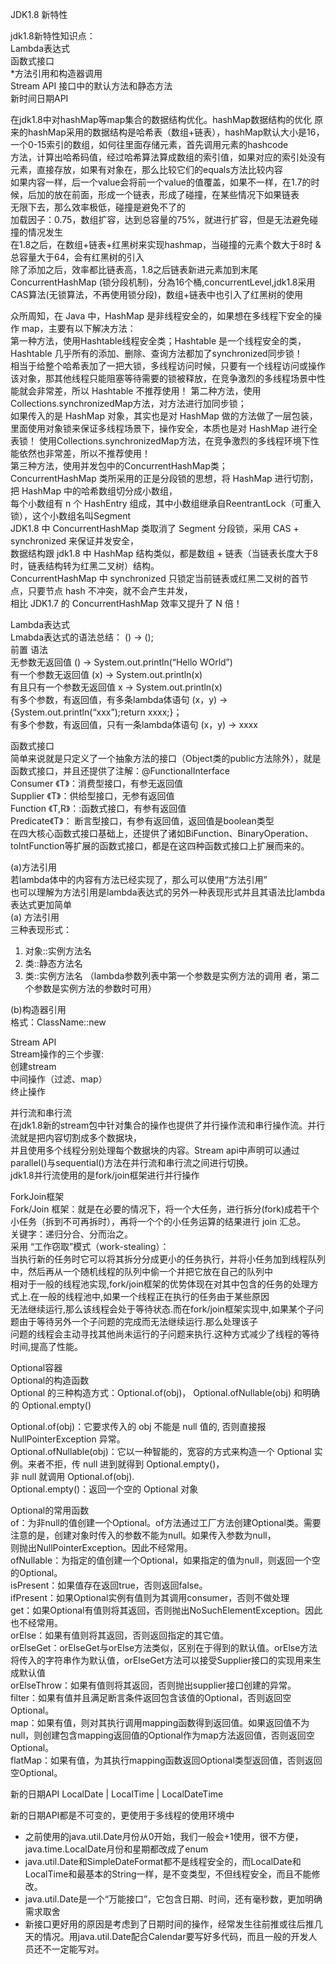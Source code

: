 JDK1.8 新特性

jdk1.8新特性知识点：   
Lambda表达式  
函数式接口  
*方法引用和构造器调用  
Stream API
接口中的默认方法和静态方法  
新时间日期API  

在jdk1.8中对hashMap等map集合的数据结构优化。hashMap数据结构的优化
原来的hashMap采用的数据结构是哈希表（数组+链表），hashMap默认大小是16，一个0-15索引的数组，如何往里面存储元素，首先调用元素的hashcode  
方法，计算出哈希码值，经过哈希算法算成数组的索引值，如果对应的索引处没有元素，直接存放，如果有对象在，那么比较它们的equals方法比较内容  
如果内容一样，后一个value会将前一个value的值覆盖，如果不一样，在1.7的时候，后加的放在前面，形成一个链表，形成了碰撞，在某些情况下如果链表  
无限下去，那么效率极低，碰撞是避免不了的  
加载因子：0.75，数组扩容，达到总容量的75%，就进行扩容，但是无法避免碰撞的情况发生  
在1.8之后，在数组+链表+红黑树来实现hashmap，当碰撞的元素个数大于8时 & 总容量大于64，会有红黑树的引入  
除了添加之后，效率都比链表高，1.8之后链表新进元素加到末尾  
ConcurrentHashMap (锁分段机制)，分為16个桶,concurrentLevel,jdk1.8采用CAS算法(无锁算法，不再使用锁分段)，数组+链表中也引入了红黑树的使用  

众所周知，在 Java 中，HashMap 是非线程安全的，如果想在多线程下安全的操作 map，主要有以下解决方法：  
第一种方法，使用Hashtable线程安全类；Hashtable 是一个线程安全的类，Hashtable 几乎所有的添加、删除、查询方法都加了synchronized同步锁！  
相当于给整个哈希表加了一把大锁，多线程访问时候，只要有一个线程访问或操作该对象，那其他线程只能阻塞等待需要的锁被释放，在竞争激烈的多线程场景中性能就会非常差，所以 Hashtable 不推荐使用！
第二种方法，使用Collections.synchronizedMap方法，对方法进行加同步锁；     
如果传入的是 HashMap 对象，其实也是对 HashMap 做的方法做了一层包装，里面使用对象锁来保证多线程场景下，操作安全，本质也是对 HashMap 进行全表锁！
使用Collections.synchronizedMap方法，在竞争激烈的多线程环境下性能依然也非常差，所以不推荐使用！  
第三种方法，使用并发包中的ConcurrentHashMap类；      
ConcurrentHashMap 类所采用的正是分段锁的思想，将 HashMap 进行切割，把 HashMap 中的哈希数组切分成小数组，  
每个小数组有 n 个 HashEntry 组成，其中小数组继承自ReentrantLock（可重入锁），这个小数组名叫Segment  
JDK1.8 中 ConcurrentHashMap 类取消了 Segment 分段锁，采用 CAS + synchronized 来保证并发安全，  
数据结构跟 jdk1.8 中 HashMap 结构类似，都是数组 + 链表（当链表长度大于8时，链表结构转为红黑二叉树）结构。  
ConcurrentHashMap 中 synchronized 只锁定当前链表或红黑二叉树的首节点，只要节点 hash 不冲突，就不会产生并发，  
相比 JDK1.7 的 ConcurrentHashMap 效率又提升了 N 倍！  

Lambda表达式     
Lmabda表达式的语法总结： () -> ();  
前置	语法  
无参数无返回值	() -> System.out.println(“Hello WOrld”)  
有一个参数无返回值	(x) -> System.out.println(x)  
有且只有一个参数无返回值	x -> System.out.println(x)  
有多个参数，有返回值，有多条lambda体语句	(x，y) -> {System.out.println(“xxx”);return xxxx;}；  
有多个参数，有返回值，只有一条lambda体语句	(x，y) -> xxxx  

函数式接口  
简单来说就是只定义了一个抽象方法的接口（Object类的public方法除外），就是函数式接口，并且还提供了注解：@FunctionalInterface  
Consumer 《T》：消费型接口，有参无返回值  
Supplier 《T》：供给型接口，无参有返回值  
Function 《T,R》：:函数式接口，有参有返回值  
Predicate《T》： 断言型接口，有参有返回值，返回值是boolean类型    
在四大核心函数式接口基础上，还提供了诸如BiFunction、BinaryOperation、toIntFunction等扩展的函数式接口，都是在这四种函数式接口上扩展而来的。  


(a)方法引用  
若lambda体中的内容有方法已经实现了，那么可以使用“方法引用”  
也可以理解为方法引用是lambda表达式的另外一种表现形式并且其语法比lambda表达式更加简单  
(a) 方法引用  
三种表现形式：  
1. 对象::实例方法名  
2. 类::静态方法名  
3. 类::实例方法名 （lambda参数列表中第一个参数是实例方法的调用 者，第二个参数是实例方法的参数时可用）    

(b)构造器引用    
格式：ClassName::new    

Stream API  
Stream操作的三个步骤:  
创建stream   
中间操作（过滤、map）  
终止操作  

并行流和串行流  
在jdk1.8新的stream包中针对集合的操作也提供了并行操作流和串行操作流。并行流就是把内容切割成多个数据块，  
并且使用多个线程分别处理每个数据块的内容。Stream api中声明可以通过parallel()与sequential()方法在并行流和串行流之间进行切换。  
jdk1.8并行流使用的是fork/join框架进行并行操作  

ForkJoin框架  
Fork/Join 框架：就是在必要的情况下，将一个大任务，进行拆分(fork)成若干个小任务（拆到不可再拆时），再将一个个的小任务运算的结果进行 join 汇总。  
关键字：递归分合、分而治之。  
采用 “工作窃取”模式（work-stealing）：  
当执行新的任务时它可以将其拆分分成更小的任务执行，并将小任务加到线程队列中，然后再从一个随机线程的队列中偷一个并把它放在自己的队列中    
相对于一般的线程池实现,fork/join框架的优势体现在对其中包含的任务的处理方式上.在一般的线程池中,如果一个线程正在执行的任务由于某些原因    
无法继续运行,那么该线程会处于等待状态.而在fork/join框架实现中,如果某个子问题由于等待另外一个子问题的完成而无法继续运行.那么处理该子    
问题的线程会主动寻找其他尚未运行的子问题来执行.这种方式减少了线程的等待时间,提高了性能。     


Optional容器  
Optional的构造函数  
Optional 的三种构造方式：Optional.of(obj)， Optional.ofNullable(obj) 和明确的 Optional.empty()  

Optional.of(obj)：它要求传入的 obj 不能是 null 值的, 否则直接报NullPointerException 异常。    
Optional.ofNullable(obj)：它以一种智能的，宽容的方式来构造一个 Optional 实例。来者不拒，传 null 进到就得到 Optional.empty()，  
非 null 就调用 Optional.of(obj).    
Optional.empty()：返回一个空的 Optional 对象    

Optional的常用函数  
of：为非null的值创建一个Optional。of方法通过工厂方法创建Optional类。需要注意的是，创建对象时传入的参数不能为null。如果传入参数为null，  
则抛出NullPointerException。因此不经常用。  
ofNullable：为指定的值创建一个Optional，如果指定的值为null，则返回一个空的Optional。  
isPresent：如果值存在返回true，否则返回false。  
ifPresent：如果Optional实例有值则为其调用consumer，否则不做处理  
get：如果Optional有值则将其返回，否则抛出NoSuchElementException。因此也不经常用。  
orElse：如果有值则将其返回，否则返回指定的其它值。  
orElseGet：orElseGet与orElse方法类似，区别在于得到的默认值。orElse方法将传入的字符串作为默认值，orElseGet方法可以接受Supplier接口的实现用来生成默认值  
orElseThrow：如果有值则将其返回，否则抛出supplier接口创建的异常。  
filter：如果有值并且满足断言条件返回包含该值的Optional，否则返回空Optional。  
map：如果有值，则对其执行调用mapping函数得到返回值。如果返回值不为null，则创建包含mapping返回值的Optional作为map方法返回值，否则返回空Optional。  
flatMap：如果有值，为其执行mapping函数返回Optional类型返回值，否则返回空Optional。  



新的日期API LocalDate | LocalTime | LocalDateTime  

新的日期API都是不可变的，更使用于多线程的使用环境中  
* 之前使用的java.util.Date月份从0开始，我们一般会+1使用，很不方便，java.time.LocalDate月份和星期都改成了enum
* java.util.Date和SimpleDateFormat都不是线程安全的，而LocalDate和LocalTime和最基本的String一样，是不变类型，不但线程安全，而且不能修改。
* java.util.Date是一个“万能接口”，它包含日期、时间，还有毫秒数，更加明确需求取舍
* 新接口更好用的原因是考虑到了日期时间的操作，经常发生往前推或往后推几天的情况。用java.util.Date配合Calendar要写好多代码，而且一般的开发人员还不一定能写对。

